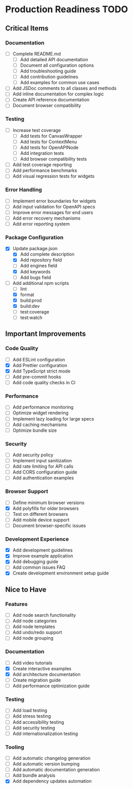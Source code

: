 # Production Readiness TODO

## Critical Items

### Documentation

- [ ] Complete README.md
  - [ ] Add detailed API documentation
  - [ ] Document all configuration options
  - [ ] Add troubleshooting guide
  - [ ] Add contribution guidelines
  - [ ] Add examples for common use cases
- [ ] Add JSDoc comments to all classes and methods
- [ ] Add inline documentation for complex logic
- [ ] Create API reference documentation
- [ ] Document browser compatibility

### Testing

- [ ] Increase test coverage
  - [ ] Add tests for CanvasWrapper
  - [ ] Add tests for ContextMenu
  - [ ] Add tests for OpenAPINode
  - [ ] Add integration tests
  - [ ] Add browser compatibility tests
- [ ] Add test coverage reporting
- [ ] Add performance benchmarks
- [ ] Add visual regression tests for widgets

### Error Handling

- [ ] Implement error boundaries for widgets
- [ ] Add input validation for OpenAPI specs
- [ ] Improve error messages for end users
- [ ] Add error recovery mechanisms
- [ ] Add error reporting system

### Package Configuration

- [x] Update package.json
  - [x] Add complete description
  - [x] Add repository field
  - [ ] Add engines field
  - [x] Add keywords
  - [ ] Add bugs field
- [ ] Add additional npm scripts
  - [ ] lint
  - [x] format
  - [x] build:prod
  - [x] build:dev
  - [ ] test:coverage
  - [ ] test:watch

## Important Improvements

### Code Quality

- [ ] Add ESLint configuration
- [x] Add Prettier configuration
- [x] Add TypeScript strict mode
- [ ] Add pre-commit hooks
- [ ] Add code quality checks in CI

### Performance

- [ ] Add performance monitoring
- [ ] Optimize widget rendering
- [ ] Implement lazy loading for large specs
- [ ] Add caching mechanisms
- [ ] Optimize bundle size

### Security

- [ ] Add security policy
- [ ] Implement input sanitization
- [ ] Add rate limiting for API calls
- [ ] Add CORS configuration guide
- [ ] Add authentication examples

### Browser Support

- [ ] Define minimum browser versions
- [x] Add polyfills for older browsers
- [ ] Test on different browsers
- [ ] Add mobile device support
- [ ] Document browser-specific issues

### Development Experience

- [x] Add development guidelines
- [x] Improve example application
- [x] Add debugging guide
- [ ] Add common issues FAQ
- [x] Create development environment setup guide

## Nice to Have

### Features

- [ ] Add node search functionality
- [ ] Add node categories
- [ ] Add node templates
- [ ] Add undo/redo support
- [ ] Add node grouping

### Documentation

- [ ] Add video tutorials
- [x] Create interactive examples
- [x] Add architecture documentation
- [ ] Create migration guide
- [ ] Add performance optimization guide

### Testing

- [ ] Add load testing
- [ ] Add stress testing
- [ ] Add accessibility testing
- [ ] Add security testing
- [ ] Add internationalization testing

### Tooling

- [ ] Add automatic changelog generation
- [ ] Add automatic version bumping
- [ ] Add automatic documentation generation
- [ ] Add bundle analysis
- [x] Add dependency updates automation
